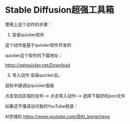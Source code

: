 # Stable Diffusion超强工具箱

使用上这个动作的步骤：

1. 安装quicker软件

这个动作是基于quicker软件开发的

quicker这个软件的下载地址：

https://getquicker.net/Download


3. 导入动作
安装quicker后，

鼠标中键调出quicker面板

点击空白区域的加号-->
点击导入动作-->
选择下载好的json文件


如果还不懂请访问我的YouTube频道：

AI空城机
https://www.youtube.com/@AI_kongcheng
